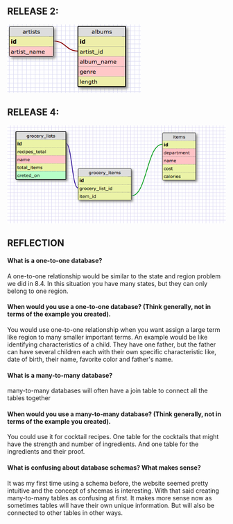 
## RELEASE 2:
![release_2](imgs/Release_2.png "release 2 schema")

## RELEASE 4:
![release_4](imgs/Release_4.png "release 4 schema")

## REFLECTION

#### What is a one-to-one database?

A one-to-one relationship would be similar to the state and region problem we did in 8.4.  In this situation you have many states, but they can only belong to one region.

#### When would you use a one-to-one database? (Think generally, not in terms of the example you created).

You would use one-to-one relationship when you want assign a large term like region to many smaller important terms. An example would be like identifying characteristics of a child.  They have one father, but the father can have several children each with their own specific characteristic like, date of birth, their name, favorite color and father's name.

#### What is a many-to-many database?

many-to-many databases will often have a join table to connect all the tables together

#### When would you use a many-to-many database? (Think generally, not in terms of the example you created).

You could use it for cocktail recipes.  One table for the cocktails that might have the strength and number of ingredients.  And one table for the ingredients and their proof.

#### What is confusing about database schemas? What makes sense?

It was my first time using a schema before, the website seemed pretty intuitive and the concept of shcemas is interesting.  With that said creating many-to-many tables as confusing at first.  It makes more sense now as sometimes tables will have their own unique information.  But will also be connected to other tables in other ways.

